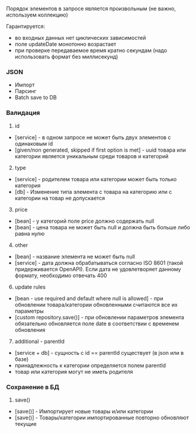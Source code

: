 Порядок элементов в запросе является произвольным (не важно, используем коллекцию)

Гарантируется:
- во входных данных нет циклических зависимостей
- поле updateDate монотонно возрастает
- при проверке передаваемое время кратно секундам (надо использовать формат без миллисекунд)


### JSON
- Импорт
- Парсинг
- Batch save to DB 

### Валидация
1. id
- [service] - в одном запросе не может быть двух элементов с одинаковым id
- [given/non generated, skipped if first option is met] - uuid товара или категории является уникальным среди товаров и категорий

2. type
- [service] - родителем товара или категории может быть только категория
- [db] - Изменение типа элемента с товара на категорию или с категории на товар не допускается

3. price
- [bean] - у категорий поле price должно содержать null
- [bean] - цена товара не может быть null и должна быть больше либо равна нулю

4. other
- [bean] - название элемента не может быть null
- [service] - дата должна обрабатываться согласно ISO 8601 (такой придерживается OpenAPI). Если дата не удовлетворяет данному формату, необходимо отвечать 400 

6. update rules
- [bean - use required and default where null is allowed] - при обновлении товара/категории обновленными считаются все их параметры
- [custom repository.save()] - при обновлении параметров элемента обязательно обновляется поле date в соответствии с временем обновления

7. additional - parentId
- [service + db] - сущность с id == parentId существует (в json или в базе) 
- принадлежность к категории определяется полем parentId
- товар или категория могут не иметь родителя


### Сохранение в БД
1. save()
- [save()] - Импортирует новые товары и/или категории
- [save()] - Товары/категории импортированные повторно обновляют текущие